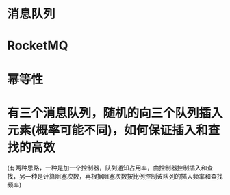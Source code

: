# 消息队列

# RocketMQ

# 幂等性

# 有三个消息队列，随机的向三个队列插入元素(概率可能不同)，如何保证插入和查找的高效

(有两种思路，一种是加一个控制器，队列通知占用率，由控制器控制插入和查找，另一种是计算阻塞次数，再根据阻塞次数按比例控制该队列的插入频率和查找频率)

